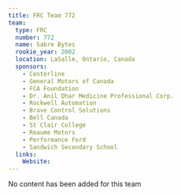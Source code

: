 ```yaml
---
title: FRC Team 772
team:
  type: FRC
  number: 772
  name: Sabre Bytes
  rookie_year: 2002
  location: LaSalle, Ontario, Canada
  sponsors:
    - Centerline
    - General Motors of Canada
    - FCA Foundation
    - Dr. Anil Dhar Medicine Professional Corp.
    - Rockwell Automation
    - Brave Control Solutions
    - Bell Canada
    - St Clair College
    - Reaume Motors
    - Performance Ford
    - Sandwich Secondary School
  links:
    Website: 
---
```

No content has been added for this team